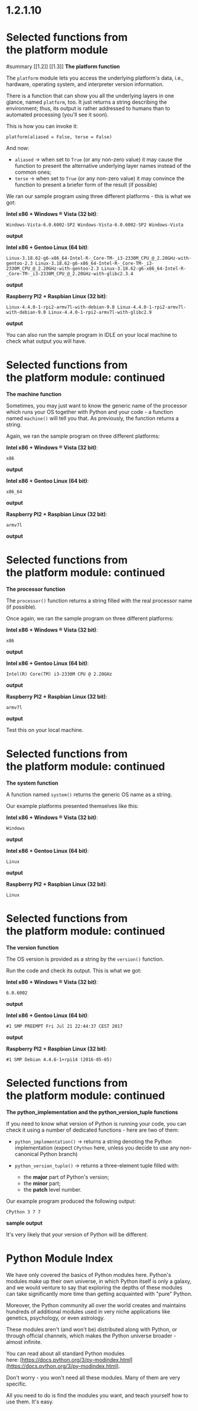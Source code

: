 # 1.2.1.10
# Selected functions from the platform module
#summary
[[1.2]]   [[1.3]]
**The platform function**

The `platform` module lets you access the underlying platform's data, i.e., hardware, operating system, and interpreter version information.

There is a function that can show you all the underlying layers in one glance, named `platform`, too. It just returns a string describing the environment; thus, its output is rather addressed to humans than to automated processing (you'll see it soon).

This is how you can invoke it:

`platform(aliased = False, terse = False)`

And now:

- `aliased` → when set to `True` (or any non-zero value) it may cause the function to present the alternative underlying layer names instead of the common ones;
- `terse` → when set to `True` (or any non-zero value) it may convince the function to present a briefer form of the result (if possible)

We ran our sample program using three different platforms - this is what we got:

**Intel x86 + Windows ® Vista (32 bit)**:

`Windows-Vista-6.0.6002-SP2 Windows-Vista-6.0.6002-SP2 Windows-Vista`

**output**

**Intel x86 + Gentoo Linux (64 bit)**:

`Linux-3.18.62-g6-x86_64-Intel-R-_Core-TM-_i3-2330M_CPU_@_2.20GHz-with-gentoo-2.3 Linux-3.18.62-g6-x86_64-Intel-R-_Core-TM-_i3-2330M_CPU_@_2.20GHz-with-gentoo-2.3 Linux-3.18.62-g6-x86_64-Intel-R-_Core-TM-_i3-2330M_CPU_@_2.20GHz-with-glibc2.3.4`

**output**

**Raspberry PI2 + Raspbian Linux (32 bit)**:

`Linux-4.4.0-1-rpi2-armv7l-with-debian-9.0 Linux-4.4.0-1-rpi2-armv7l-with-debian-9.0 Linux-4.4.0-1-rpi2-armv7l-with-glibc2.9`

**output**

You can also run the sample program in IDLE on your local machine to check what output you will have.

# Selected functions from the platform module: continued

**The machine function**

Sometimes, you may just want to know the generic name of the processor which runs your OS together with Python and your code - a function named `machine()` will tell you that. As previously, the function returns a string.

Again, we ran the sample program on three different platforms:

**Intel x86 + Windows ® Vista (32 bit)**:

`x86`

**output**

**Intel x86 + Gentoo Linux (64 bit)**:

`x86_64`

**output**

**Raspberry PI2 + Raspbian Linux (32 bit)**:

`armv7l`

**output**

# Selected functions from the platform module: continued

**The processor function**

The `processor()` function returns a string filled with the real processor name (if possible).

Once again, we ran the sample program on three different platforms:

**Intel x86 + Windows ® Vista (32 bit)**:

`x86`

**output**

**Intel x86 + Gentoo Linux (64 bit)**:

`Intel(R) Core(TM) i3-2330M CPU @ 2.20GHz`

**output**

**Raspberry PI2 + Raspbian Linux (32 bit)**:

`armv7l`

**output**

Test this on your local machine.

# Selected functions from the platform module: continued

**The system function**

A function named `system()` returns the generic OS name as a string.

Our example platforms presented themselves like this:

**Intel x86 + Windows ® Vista (32 bit)**:

`Windows`

**output**

**Intel x86 + Gentoo Linux (64 bit)**:

`Linux`

**output**

**Raspberry PI2 + Raspbian Linux (32 bit)**:

`Linux`

# Selected functions from the platform module: continued

**The version function**

The OS version is provided as a string by the `version()` function.

Run the code and check its output. This is what we got:

**Intel x86 + Windows ® Vista (32 bit)**:

`6.0.6002`

**output**

**Intel x86 + Gentoo Linux (64 bit)**:

`#1 SMP PREEMPT Fri Jul 21 22:44:37 CEST 2017`

**output**

**Raspberry PI2 + Raspbian Linux (32 bit)**:

`#1 SMP Debian 4.4.6-1+rpi14 (2016-05-05)`

# Selected functions from the platform module: continued

**The python_implementation and the python_version_tuple functions**

If you need to know what version of Python is running your code, you can check it using a number of dedicated functions - here are two of them:

- `python_implementation()` → returns a string denoting the Python implementation (expect `CPython` here, unless you decide to use any non-canonical Python branch)
  
- `python_version_tuple()` → returns a three-element tuple filled with:
    - the **major** part of Python's version;
    - the **minor** part;
    - the **patch** level number.

Our example program produced the following output:

`CPython 3 7 7`

**sample output**

It's very likely that your version of Python will be different.
# Python Module Index

We have only covered the basics of Python modules here. Python's modules make up their own universe, in which Python itself is only a galaxy, and we would venture to say that exploring the depths of these modules can take significantly more time than getting acquainted with "pure" Python.

Moreover, the Python community all over the world creates and maintains hundreds of additional modules used in very niche applications like genetics, psychology, or even astrology.

These modules aren't (and won't be) distributed along with Python, or through official channels, which makes the Python universe broader - almost infinite.

You can read about all standard Python modules here: [https://docs.python.org/3/py-modindex.html](https://docs.python.org/3/py-modindex.html).

Don't worry - you won't need all these modules. Many of them are very specific.

All you need to do is find the modules you want, and teach yourself how to use them. It's easy.